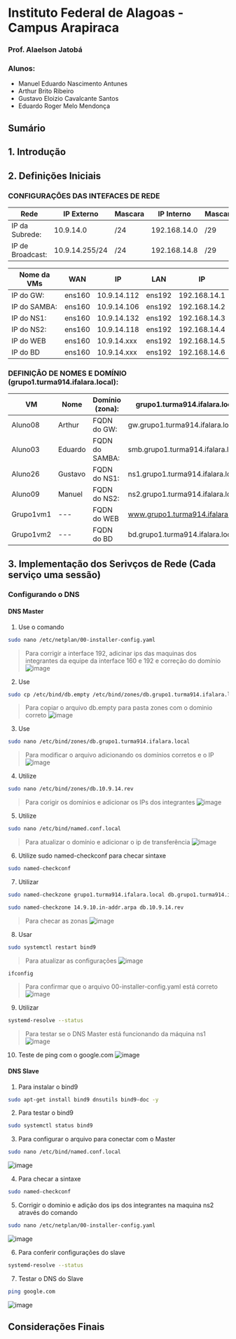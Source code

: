 # Instituto Federal de Alagoas - Campus Arapiraca
### Prof. Alaelson Jatobá
### Alunos: 
* Manuel Eduardo Nascimento Antunes
* Arthur Brito Ribeiro
* Gustavo Eloizio Cavalcante Santos
* Eduardo Roger Melo Mendonça
## Sumário

## 1. Introdução

## 2. Definições Iniciais
### CONFIGURAÇÕES DAS INTEFACES DE REDE

| Rede | IP Externo | Mascara | IP Interno | Mascara |
| --- | --- | --- | --- | --- |
| IP da Subrede: | 10.9.14.0 | /24 | 192.168.14.0 | /29 |
| IP de Broadcast: | 10.9.14.255/24 | /24 | 192.168.14.8	| /29 |

| Nome da VMs | WAN | IP | LAN | IP |
| --- | --- | --- | --- | --- |
| IP do GW: | ens160 | 10.9.14.112 | ens192 |	192.168.14.1 |
| IP do SAMBA: | ens160 | 10.9.14.106 | ens192 |	192.168.14.2 |
| IP do NS1: | ens160 | 10.9.14.132 | ens192 |	192.168.14.3 |
| IP do NS2: | ens160 | 10.9.14.118 | ens192 |	192.168.14.4 |
| IP do WEB | ens160 | 10.9.14.xxx | ens192 |	192.168.14.5 |
| IP do BD | ens160 | 10.9.14.xxx | ens192 |	192.168.14.6 |

### DEFINIÇÂO DE NOMES E DOMÍNIO (grupo1.turma914.ifalara.local):				

| VM | Nome | Domínio (zona): | grupo1.turma914.ifalara.local |
| --- | --- |--- | --- |
| Aluno08 | Arthur | FQDN do GW: | gw.grupo1.turma914.ifalara.local |
| Aluno03 | Eduardo |	FQDN do SAMBA: | smb.grupo1.turma914.ifalara.local |
| Aluno26	| Gustavo | FQDN do NS1: | ns1.grupo1.turma914.ifalara.local |
| Aluno09 | Manuel | FQDN do NS2: | ns2.grupo1.turma914.ifalara.local |	
| Grupo1vm1	| --- | FQDN do WEB	| www.grupo1.turma914.ifalara.local |	
| Grupo1vm2 | --- |	FQDN do BD | bd.grupo1.turma914.ifalara.local |

## 3. Implementação dos Serivços de Rede (Cada serviço uma sessão)
### Configurando o DNS

#### DNS Master

1. Use o comando

```bash
sudo nano /etc/netplan/00-installer-config.yaml
```
> Para corrigir a interface 192, adicinar ips das maquinas dos integrantes da equipe da interface 160 e 192 e correção do domínio
![image](https://user-images.githubusercontent.com/62352928/157165409-1fed1de8-b136-4725-a0d1-ae2796ff93a2.png)


2. Use

```bash
sudo cp /etc/bind/db.empty /etc/bind/zones/db.grupo1.turma914.ifalara.local
```
> Para copiar o arquivo db.empty para pasta zones com o dominio correto
![image](https://user-images.githubusercontent.com/62352928/157165476-e822bc0c-d1f0-437d-a4b0-11c4d4af7d04.png)


3. Use

```bash
sudo nano /etc/bind/zones/db.grupo1.turma914.ifalara.local 
```
> Para modificar o arquivo adicionando os domínios corretos e o IP
![image](https://user-images.githubusercontent.com/62352928/157165536-4ca43a80-d361-4239-8761-93619d9e7dce.png)

4. Utilize

```bash
sudo nano /etc/bind/zones/db.10.9.14.rev
```
> Para corigir os domínios e adicionar os IPs dos integrantes
![image](https://user-images.githubusercontent.com/62352928/157165661-e3ec0a9c-30c6-4ddb-9603-0f2474208033.png)

5. Utilize

```bash
sudo nano /etc/bind/named.conf.local
```
> Para atualizar o domínio e adicionar o ip de transferência
![image](https://user-images.githubusercontent.com/62352928/157165783-76ba3471-ffef-4989-b1ea-41f657f74e9e.png)

6. Utilize sudo named-checkconf para checar sintaxe

```bash
sudo named-checkconf
```

7. Utilizar

```bash
sudo named-checkzone grupo1.turma914.ifalara.local db.grupo1.turma914.ifalara.local
```
```bash
sudo named-checkzone 14.9.10.in-addr.arpa db.10.9.14.rev 
```
> Para checar as zonas
![image](https://user-images.githubusercontent.com/62352928/157166256-39cb86c8-d4f1-4992-886e-6680df3b4bed.png)

8. Usar

```bash
sudo systemctl restart bind9
```
> Para atualizar as configurações
![image](https://user-images.githubusercontent.com/62352928/157166396-89f0e1b2-c62a-42d1-81c7-5de83fbc82f2.png)


```bash
ifconfig
```
> Para confirmar que o arquivo 00-installer-config.yaml está correto
![image](https://user-images.githubusercontent.com/62352928/157166555-34232e4c-f220-429d-bb6b-fea2681859ec.png)

9. Utilizar

```bash
systemd-resolve --status
```
> Para testar se o DNS Master está funcionando da máquina ns1
![image](https://user-images.githubusercontent.com/62352928/157166735-8ba04791-cd15-407d-a927-05faf4966842.png)


10. Teste de ping com o google.com
![image](https://user-images.githubusercontent.com/62352928/157166752-ee1d2359-cdfc-4445-8627-37a0f3bc373c.png)

#### DNS Slave

1. Para instalar o bind9
```bash
sudo apt-get install bind9 dnsutils bind9-doc -y
```

2. Para testar o bind9
```bash
sudo systemctl status bind9
```

3. Para configurar o arquivo para conectar com o Master
```bash
sudo nano /etc/bind/named.conf.local 
```
![image](https://user-images.githubusercontent.com/62352928/157167275-fa3c7ac5-faa5-42a7-b664-589d06b0551c.png)

4. Para checar a sintaxe
```bash
sudo named-checkconf
```

5. Corrigir o dominio e adição dos ips dos integrantes na maquina ns2 através do comando 
```bash
sudo nano /etc/netplan/00-installer-config.yaml
```
![image](https://user-images.githubusercontent.com/62352928/157167590-3bdddaef-9319-4ec0-b1d4-b28670f34426.png)

6. Para conferir configurações do slave
```bash
systemd-resolve --status
```

7. Testar o DNS do Slave 
```bash
ping google.com
```
![image](https://user-images.githubusercontent.com/62352928/157167834-1ae7b75f-e7c2-4051-871d-9f0e2c89fc24.png)


## Considerações Finais
